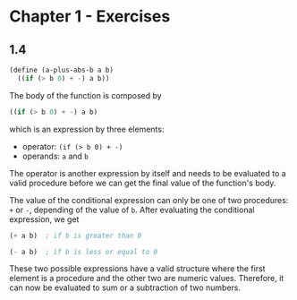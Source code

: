 # Chapter 1 - Exercises

## 1.4

```scheme
(define (a-plus-abs-b a b)
  ((if (> b 0) + -) a b))
```

The body of the function is composed by

```scheme
((if (> b 0) + -) a b)
```

which is an expression by three elements:

* operator: `(if (> b 0) + -)`
* operands: `a` and `b`

The operator is another expression by itself and needs to be evaluated to a
valid procedure before we can get the final value of the function's body.

The value of the conditional expression can only be one of two procedures: `+`
or `-`, depending of the value of `b`. After evaluating the conditional
expression, we get

```scheme
(+ a b)  ; if b is greater than 0

(- a b)  ; if b is less or equal to 0
```

These two possible expressions have a valid structure where the first element is
a procedure and the other two are numeric values. Therefore, it can now be
evaluated to sum or a subtraction of two numbers.
